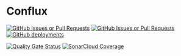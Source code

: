 # Conflux
[![GitHub Issues or Pull Requests](https://img.shields.io/github/issues/team-golfslag/Conflux)](https://github.com/team-golfslag/Conflux/issues)
[![GitHub Issues or Pull Requests](https://img.shields.io/github/issues-pr/team-golfslag/Conflux)](https://github.com/team-golfslag/Conflux/pulls)
[![GitHub deployments](https://img.shields.io/github/deployments/team-golfslag/Conflux/github-pages?label=docfx)
](https://team-golfslag.github.io/Conflux/)

[![Quality Gate Status](https://sonarcloud.io/api/project_badges/measure?project=team-golfslag_Conflux&metric=alert_status)](https://sonarcloud.io/project/overview?id=team-golfslag_Conflux)
[![SonarCloud Coverage](https://sonarcloud.io/api/project_badges/measure?project=team-golfslag_Conflux&metric=coverage)](https://sonarcloud.io/project/overview?id=team-golfslag_Conflux)